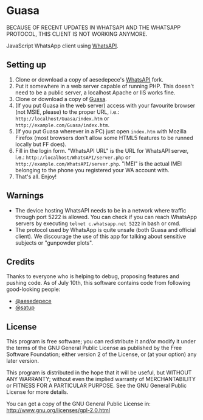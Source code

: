 Guasa
=====

BECAUSE OF RECENT UPDATES IN WHATSAPI AND THE WHATSAPP PROTOCOL, THIS CLIENT IS NOT WORKING ANYMORE.

JavaScript WhatsApp client using [WhatsAPI](https://github.com/aesedepece/WhatsAPI).

## Setting up

 1. Clone or download a copy of aesedepece's [WhatsAPI](https://github.com/aesedepece/WhatsAPI) fork.
 2. Put it somewhere in a web server capable of running PHP. This doesn't need to be a public server, a localhost Apache or IIS works fine.
 3. Clone or download a copy of [Guasa](https://github.com/aesedepece/Guasa).
 5. (If you put Guasa in the web server) access with your favourite browser (not MSIE, please) to the proper URL, i.e.: `http://localhost/Guasa/index.htm` or `http://example.com/Guasa/index.htm`.
 6. (If you put Guasa wherever in a PC) just open `index.htm` with Mozilla Firefox (most browsers don't allow some HTML5 features to be runned locally but FF does).
 7. Fill in the login form. "WhatsAPI URL" is the URL for WhatsAPI server, i.e.: `http://localhost/WhatsAPI/server.php` or `http://example.com/WhatsAPI/server.php`. "IMEI" is the actual IMEI belonging to the phone you registered your WA account with.
 8. That's all. Enjoy!

## Warnings
 
 * The device hosting WhatsAPI needs to be in a network where traffic through port 5222 is allowed. You can check if you can reach WhatsApp servers by executing `telnet c.whatsapp.net 5222` in bash or cmd.
 * The protocol used by WhatsApp is quite unsafe (both Guasa and official client). We discourage the use of this app for talking about sensitive subjects or "gunpowder plots".

## Credits
Thanks to everyone who is helping to debug, proposing features and pushing code.
As of July 10th, this software contains code from following good-looking people:
 * [@aesedepece](https://github.com/aesedepece)
 * [@satup](https://github.com/satup)

## License 

This program is free software; you can redistribute it and/or
modify it under the terms of the GNU General Public License
as published by the Free Software Foundation; either version 2
of the License, or (at your option) any later version.

This program is distributed in the hope that it will be useful,
but WITHOUT ANY WARRANTY; without even the implied warranty of
MERCHANTABILITY or FITNESS FOR A PARTICULAR PURPOSE. See the
GNU General Public License for more details.

You can get a copy of the GNU General Public License in:
http://www.gnu.org/licenses/gpl-2.0.html
